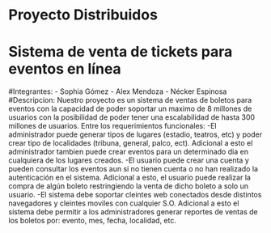 # Proyecto Distribuidos
# Sistema de venta de tickets para eventos en línea
#Integrantes:
            - Sophia Gómez
            - Alex Mendoza
            - Nécker  Espinosa
#Descripcion:
            Nuestro proyecto es un sistema de ventas de boletos para eventos con la capacidad de poder soportar un maximo de 8 millones de 
            usuarios con la posibilidad de poder tener una escalabilidad de hasta 300 millones de usuarios.
            Entre los requerimientos funcionales:
                        -El administrador puede generar tipos de lugares (estadio, teatros, etc) y poder crear tipo de localidades 
                        (tribuna, general, palco, ect). Adicional a esto el administrador tambien puede crear eventos para un determinado
                        dia en cualquiera de los lugares creados.
                        -El usuario puede crear una cuenta y pueden consultar los eventos aun si no tienen cuenta o no han realizado la
                        autenticación en el sistema. Adicional a esto, el usuario puede realizar la compra de algún boleto restringiendo
                        la venta de dicho boleto a solo un usuario.
                        -El sistema debe soportar cleintes web conectados desde distintos navegadores y cleintes moviles con cualquier
                        S.O. Adicional a esto el sistema debe permitir a los administradores generar reportes de ventas de los boletos
                        por: evento, mes, fecha, localidad, etc.
